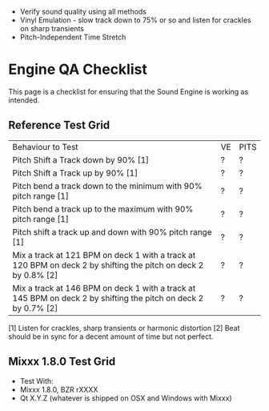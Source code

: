  - Verify sound quality using all methods
  - Vinyl Emulation - slow track down to 75% or so and listen for
    crackles on sharp transients
  - Pitch-Independent Time Stretch

# Engine QA Checklist

This page is a checklist for ensuring that the Sound Engine is working
as intended.

## Reference Test Grid

|                                                                                                                  |    |      |
| ---------------------------------------------------------------------------------------------------------------- | -- | ---- |
| Behaviour to Test                                                                                                | VE | PITS |
| Pitch Shift a Track down by 90% \[1\]                                                                            | ?  | ?    |
| Pitch Shift a Track up by 90% \[1\]                                                                              | ?  | ?    |
| Pitch bend a track down to the minimum with 90% pitch range \[1\]                                                | ?  | ?    |
| Pitch bend a track up to the maximum with 90% pitch range \[1\]                                                  | ?  | ?    |
| Pitch shift a track up and down with 90% pitch range \[1\]                                                       | ?  | ?    |
| Mix a track at 121 BPM on deck 1 with a track at 120 BPM on deck 2 by shifting the pitch on deck 2 by 0.8% \[2\] | ?  | ?    |
| Mix a track at 146 BPM on deck 1 with a track at 145 BPM on deck 2 by shifting the pitch on deck 2 by 0.7% \[2\] | ?  | ?    |

\[1\] Listen for crackles, sharp transients or harmonic distortion \[2\]
Beat should be in sync for a decent amount of time but not perfect.

## Mixxx 1.8.0 Test Grid

  - Test With: 
  - Mixxx 1.8.0, BZR rXXXX
  - Qt X.Y.Z (whatever is shipped on OSX and Windows with Mixxx)
